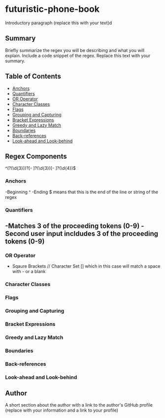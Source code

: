 # futuristic-phone-book

Introductory paragraph (replace this with your text)d

## Summary

Briefly summarize the regex you will be describing and what you will explain. Include a code snippet of the regex. Replace this text with your summary.

## Table of Contents

- [Anchors](#anchors)
- [Quantifiers](#quantifiers)
- [OR Operator](#or-operator)
- [Character Classes](#character-classes)
- [Flags](#flags)
- [Grouping and Capturing](#grouping-and-capturing)
- [Bracket Expressions](#bracket-expressions)
- [Greedy and Lazy Match](#greedy-and-lazy-match)
- [Boundaries](#boundaries)
- [Back-references](#back-references)
- [Look-ahead and Look-behind](#look-ahead-and-look-behind)

## Regex Components
^\(?(\d{3})\)?[- ]?(\d{3})[- ]?(\d{4})$
### Anchors
-Beginning ^ 
-Ending $ means that this is the end of the line or string of the regex 
### Quantifiers
-Matches 3 of the proceeding tokens (0-9)
-Second user input incldudes 3 of the proceeding tokens (0-9)
-
### OR Operator
- Sqaure Brackets // Character Set [] which in this case will match a space with - or a blank 
### Character Classes

### Flags

### Grouping and Capturing

### Bracket Expressions

### Greedy and Lazy Match

### Boundaries

### Back-references

### Look-ahead and Look-behind

## Author

A short section about the author with a link to the author's GitHub profile (replace with your information and a link to your profile)

